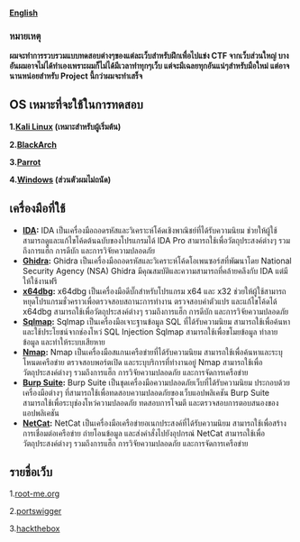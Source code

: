 #### [English](https://github.com/Thampakon/CTF/blob/main/READMEENG.md)
### หมายเหตุ
**ผมจะทำการรวบรวมแบบทดสอบต่างๆของแต่ละเว็บสำหรับฝึกเพื่อไปแข่ง CTF จากเว็บส่วนใหญ่ บางอันผมอาจไม่ได้ทำเองเพราะผมก็ไม่ได้มีเวลาทำทุกๆเว็บ แต่จะมีเฉลยทุกอันแน่ๆสำหรับมือใหม่ แต่อาจนานหน่อยสำหรับ Project นี้กว่าผมจะทำเสร็จ**

## OS เหมาะที่จะใช้ในการทดสอบ
**1.[Kali Linux](https://www.kali.org/get-kali/) (เหมาะสำหรับผู้เริ่มต้น)**

**2.[BlackArch](https://blackarch.org/)**

**3.[Parrot](https://www.parrotsec.org/)**

**4.[Windows](https://www.microsoft.com/th-th/software-download/) (ส่วนตัวผมไม่ถนัด)**

## เครื่องมือที่ใช้


* **[IDA](https://hex-rays.com/ida-free/#download):** IDA  เป็นเครื่องมือถอดรหัสและวิเคราะห์โค้ดเชิงพาณิชย์ที่ได้รับความนิยม ช่วยให้ผู้ใช้สามารถดูและแก้ไขโค้ดต้นฉบับของโปรแกรมได้ IDA Pro สามารถใช้เพื่อวัตถุประสงค์ต่างๆ รวมถึงการแฮ็ก การดีบัก และการวิจัยความปลอดภัย
* **[Ghidra](https://github.com/NationalSecurityAgency/ghidra):** Ghidra เป็นเครื่องมือถอดรหัสและวิเคราะห์โค้ดโอเพนซอร์สที่พัฒนาโดย National Security Agency (NSA) Ghidra มีคุณสมบัติและความสามารถที่คล้ายคลึงกับ IDA แต่มีให้ใช้งานฟรี
* **[x64dbg](https://x64dbg.com/):** x64dbg เป็นเครื่องมือดีบั๊กสำหรับโปรแกรม x64 และ x32 ช่วยให้ผู้ใช้สามารถหยุดโปรแกรมชั่วคราวเพื่อตรวจสอบสถานะการทำงาน ตรวจสอบค่าตัวแปร และแก้ไขโค้ดได้ x64dbg สามารถใช้เพื่อวัตถุประสงค์ต่างๆ รวมถึงการแฮ็ก การดีบัก และการวิจัยความปลอดภัย
* **[Sqlmap](https://github.com/sqlmapproject/sqlmap):** Sqlmap เป็นเครื่องมือเจาะฐานข้อมูล SQL ที่ได้รับความนิยม สามารถใช้เพื่อค้นหาและใช้ประโยชน์จากช่องโหว่ SQL Injection Sqlmap สามารถใช้เพื่อขโมยข้อมูล ทำลายข้อมูล และทำให้ระบบเสียหาย
* **[Nmap](https://nmap.org/download.html):** Nmap เป็นเครื่องมือสแกนเครือข่ายที่ได้รับความนิยม สามารถใช้เพื่อค้นหาและระบุโหนดเครือข่าย ตรวจสอบพอร์ตเปิด และระบุบริการที่ทำงานอยู่ Nmap สามารถใช้เพื่อวัตถุประสงค์ต่างๆ รวมถึงการแฮ็ก การวิจัยความปลอดภัย และการจัดการเครือข่าย
* **[Burp Suite](https://portswigger.net/burp/releases/professional-community-2023-9-4?requestededition=community&requestedplatform=):** Burp Suite เป็นชุดเครื่องมือความปลอดภัยเว็บที่ได้รับความนิยม ประกอบด้วยเครื่องมือต่างๆ ที่สามารถใช้เพื่อทดสอบความปลอดภัยของเว็บแอปพลิเคชัน Burp Suite สามารถใช้เพื่อระบุช่องโหว่ความปลอดภัย ทดสอบการโจมตี และตรวจสอบการตอบสนองของแอปพลิเคชัน
* **[NetCat](https://www.kali.org/tools/netcat/):** NetCat เป็นเครื่องมือเครือข่ายอเนกประสงค์ที่ได้รับความนิยม สามารถใช้เพื่อสร้างการเชื่อมต่อเครือข่าย ถ่ายโอนข้อมูล และส่งคำสั่งไปยังอุปกรณ์ NetCat สามารถใช้เพื่อวัตถุประสงค์ต่างๆ รวมถึงการแฮ็ก การวิจัยความปลอดภัย และการจัดการเครือข่าย

## รายชื่อเว็บ
1.[root-me.org](https://www.root-me.org/)

2.[portswigger](https://portswigger.net/)

3.[hackthebox](https://www.hackthebox.com/)
